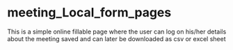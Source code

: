 # meeting_Local_form_pages
This is a simple online fillable page where the user can log on his/her details about the meeting saved and can later be downloaded as csv or excel sheet
